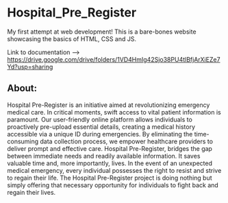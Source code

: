 # Hospital_Pre_Register

My first attempt at web development! This is a bare-bones website showcasing the basics of HTML, CSS and JS.

Link to documentation --> https://drive.google.com/drive/folders/1VD4HmIg42Sjo38PU4tlBfjArXiEZe7Yd?usp=sharing

About:
-----------------------------------------------------------------------------------------------------------------
Hospital Pre-Register is an initiative aimed at revolutionizing emergency medical care. In critical moments, swift access to vital patient information is paramount. Our user-friendly online platform allows individuals to proactively pre-upload essential details, creating a medical history accessible via a unique ID during emergencies. By eliminating the time-consuming data collection process, we empower healthcare providers to deliver prompt and effective care. Hospital Pre-Register, bridges the gap between immediate needs and readily available information. It saves valuable time and, more importantly, lives. In the event of an unexpected medical emergency, every individual possesses the right to resist and strive to regain their life. The Hospital Pre-Register project is doing nothing but simply offering that necessary opportunity for individuals to fight back and regain their lives.
